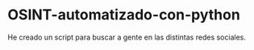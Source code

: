 # OSINT-automatizado-con-python
He creado un script para buscar a gente en las distintas redes sociales. 
